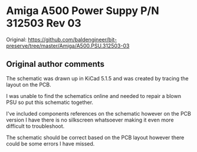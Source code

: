 # Amiga A500 Power Suppy P/N 312503 Rev 03

Original: https://github.com/baldengineer/bit-preserve/tree/master/Amiga/A500.PSU.312503-03

## Original author comments

The schematic was drawn up in KiCad 5.1.5 and was created by tracing the layout on the PCB.

I was unable to find the schematics online and needed to repair a blown PSU so put this schematic together. 

I've included components references on the schematic however on the PCB version I have there is no silkscreen whatsoever making it even more difficult to troubleshoot.

The schematic should be correct based on the PCB layout however there could be some errors I have missed. 

